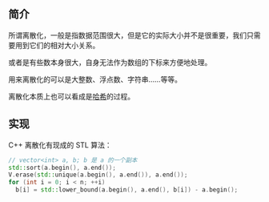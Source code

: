 ## 简介

所谓离散化，一般是指数据范围很大，但是它的实际大小并不是很重要，我们只需要用到它们的相对大小关系。

或者是有些数本身很大，自身无法作为数组的下标来方便地处理。

用来离散化的可以是大整数、浮点数、字符串……等等。

离散化本质上也可以看成是[哈希](/string/hash)的过程。

## 实现

C++ 离散化有现成的 STL 算法：

```cpp
// vector<int> a, b; b 是 a 的一个副本
std::sort(a.begin(), a.end());
V.erase(std::unique(a.begin(), a.end()), a.end());
for (int i = 0; i < n; ++i)
  b[i] = std::lower_bound(a.begin(), a.end(), b[i]) - a.begin();
```
